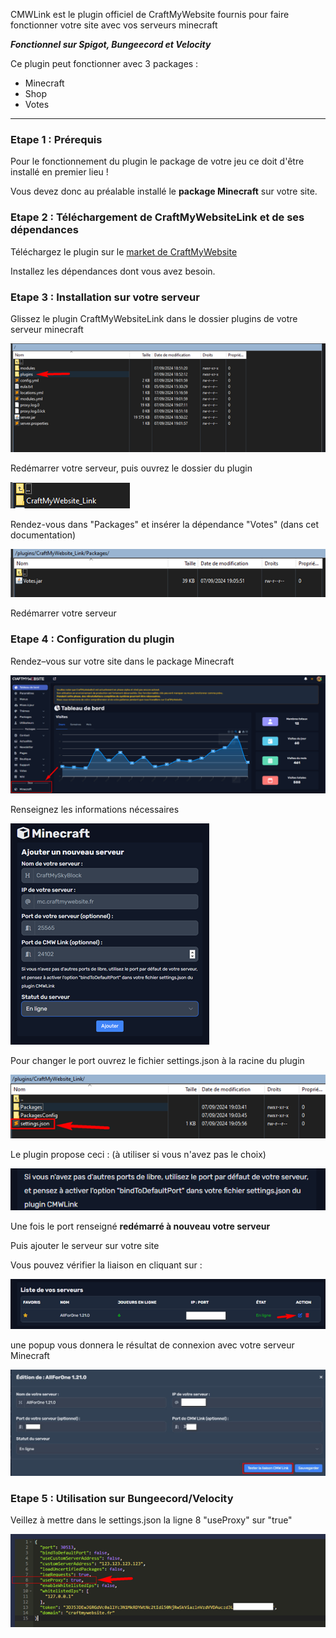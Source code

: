 CMWLink est le plugin officiel de CraftMyWebsite fournis pour faire fonctionner votre site avec vos serveurs minecraft

***Fonctionnel sur Spigot, Bungeecord et Velocity***

Ce plugin peut fonctionner avec 3 packages :
- Minecraft
- Shop
- Votes

---

### Etape 1 : Prérequis

Pour le fonctionnement du plugin le package de votre jeu ce doit d'être installé en premier lieu !

Vous devez donc au préalable installé le __package Minecraft__ sur votre site.

### Etape 2 : Téléchargement de CraftMyWebsiteLink et de ses dépendances

Téléchargez le plugin sur le [market de CraftMyWebsite](https://craftmywebsite.fr/market/details/cmw-link)

Installez les dépendances dont vous avez besoin.

### Etape 3 : Installation sur votre serveur

Glissez le plugin CraftMyWebsiteLink dans le dossier plugins de votre serveur minecraft

![Image plugin install](Assets/Img/CMWLink/Link1.png "FTP install plugin")

Redémarrer votre serveur, puis ouvrez le dossier du plugin

![Image plugin install](Assets/Img/CMWLink/Link2.png "FTP install plugin")

Rendez-vous dans "Packages" et insérer la dépendance "Votes" (dans cet documentation)

![Image plugin install](Assets/Img/CMWLink/Link3.png "FTP install plugin")

Redémarrer votre serveur 

### Etape 4 : Configuration du plugin

Rendez–vous sur votre site dans le package Minecraft

![Image panel Minecraft](Assets/Img/CMWLink/Link4.png "Panel Admin")

Renseignez les informations nécessaires

![Image panel Minecraft](Assets/Img/CMWLink/Link5.png "Panel ADD CMWLink")

Pour changer le port ouvrez le fichier settings.json à la racine du plugin 

![Image FTP ](Assets/Img/CMWLink/Link6.png "Panel settings.json CMWLink")

Le plugin propose ceci : (à utiliser si vous n'avez pas le choix)

![Image Port default ](Assets/Img/CMWLink/Link7.png "Port default CMWLink")

Une fois le port renseigné **redémarré à nouveau votre serveur**

Puis ajouter le serveur sur votre site 

Vous pouvez vérifier la liaison en cliquant sur :

![Image Port default ](Assets/Img/CMWLink/Link8.png "Port default CMWLink")

une popup vous donnera le résultat de connexion avec votre serveur Minecraft

![Image Port default ](Assets/Img/CMWLink/Link9.jpg "Port default CMWLink")

### Etape 5 : Utilisation sur Bungeecord/Velocity 

Veillez à mettre dans le settings.json la ligne 8 "useProxy" sur "true"

![Image Port default ](Assets/Img/CMWLink/Link10.png "Port default CMWLink")
